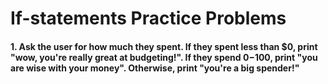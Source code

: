 # If-statements Practice Problems

#### 1. Ask the user for how much they spent. If they spent less than $0, print "wow, you're really great at budgeting!". If they spend $0-$100, print "you are wise with your money". Otherwise, print "you're a big spender!"

